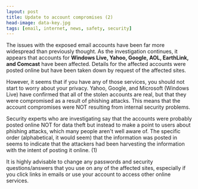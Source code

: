 ```yaml
---
layout: post 
title: Update to account compromises (2)
head-image: data-key.jpg
tags: [email, internet, news, safety, security]
---
```


The issues with the exposed email accounts have been far more widespread
than previously thought. As the investigation continues, it appears that
accounts for **Windows Live, Yahoo, Google, AOL, EarthLink, and
Comcast** have been affected. Details for the affected accounts were
posted online but have been taken down by request of the affected sites.

However, it seems that if you have any of those services, you should not
start to worry about your privacy. Yahoo, Google, and Microsoft (Windows
Live) have confirmed that all of the stolen accounts are real, but that
they were compromised as a result of phishing attacks. This means that
the account compromises were NOT resulting from internal security
problems.

Security experts who are investigating say that the accounts were
probably posted online NOT for data theft but instead to make a point to
users about phishing attacks, which many people aren't well aware of.
The specific order (alphabetical, it would seem) that the information
was posted in seems to indicate that the attackers had been harvesting
the information with the intent of posting it online. (1)

It is highly advisable to change any passwords and security
questions/answers that you use on any of the affected sites, especially
if you click links in emails or use your account to access other online
services.

